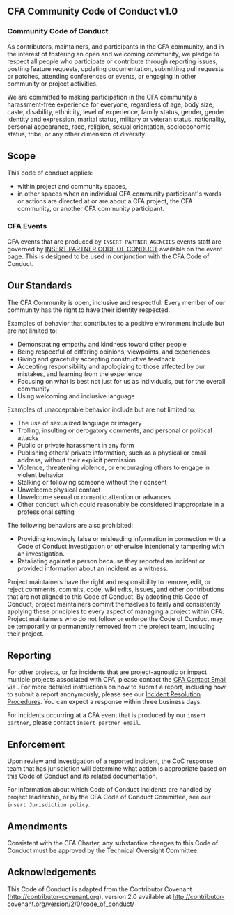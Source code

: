 ## CFA Community Code of Conduct v1.0

### Community Code of Conduct

As contributors, maintainers, and participants in the CFA community, and in the interest of fostering
an open and welcoming community, we pledge to respect all people who participate or contribute
through reporting issues, posting feature requests, updating documentation,
submitting pull requests or patches, attending conferences or events, or engaging in other community or project activities.

We are committed to making participation in the CFA community a harassment-free experience for everyone, regardless of age, body size, caste, disability, ethnicity, level of experience, family status, gender, gender identity and expression, marital status, military or veteran status, nationality, personal appearance, race, religion, sexual orientation, socioeconomic status, tribe, or any other dimension of diversity.

## Scope

This code of conduct applies:
* within project and community spaces,
* in other spaces when an individual CFA community participant's words or actions are directed at or are about a CFA project, the CFA community, or another CFA community participant.

### CFA Events

CFA events that are produced by `INSERT PARTNER AGENCIES` events staff are governed by [INSERT PARTNER CODE OF CONDUCT]() available on the event page. This is designed to be used in conjunction with the CFA Code of Conduct.

## Our Standards

The CFA Community is open, inclusive and respectful. Every member of our community has the right to have their identity respected.

Examples of behavior that contributes to a positive environment include but are not limited to:

* Demonstrating empathy and kindness toward other people
* Being respectful of differing opinions, viewpoints, and experiences
* Giving and gracefully accepting constructive feedback
* Accepting responsibility and apologizing to those affected by our mistakes,
  and learning from the experience
* Focusing on what is best not just for us as individuals, but for the
  overall community
* Using welcoming and inclusive language


Examples of unacceptable behavior include but are not limited to:

* The use of sexualized language or imagery
* Trolling, insulting or derogatory comments, and personal or political attacks
* Public or private harassment in any form
* Publishing others' private information, such as a physical or email
  address, without their explicit permission
* Violence, threatening violence, or encouraging others to engage in violent behavior
* Stalking or following someone without their consent
* Unwelcome physical contact
* Unwelcome sexual or romantic attention or advances
* Other conduct which could reasonably be considered inappropriate in a
  professional setting

The following behaviors are also prohibited:
* Providing knowingly false or misleading information in connection with a Code of Conduct investigation or otherwise intentionally tampering with an investigation.
* Retaliating against a person because they reported an incident or provided information about an incident as a witness.

Project maintainers have the right and responsibility to remove, edit, or reject comments, commits, code, wiki edits, issues, and other contributions that are not aligned to this Code of Conduct.
By adopting this Code of Conduct, project maintainers commit themselves to fairly and consistently applying these principles to every aspect
of managing a project within CFA.
Project maintainers who do not follow or enforce the Code of Conduct may be temporarily or permanently removed from the project team, including their project.

## Reporting

For other projects, or for incidents that are project-agnostic or impact multiple projects associated with CFA, please contact the [CFA Contact Email]() via <cfa-email>. For more detailed instructions on how to submit a report, including how to submit a report anonymously, please see our [Incident Resolution Procedures](https://github.com/theGaryLarson/CFA-Project-Factory/blob/main/project-factory/incident-resolution-procedures.md). You can expect a response within three business days.

For incidents occurring at a CFA event that is produced by our `insert partner`, please contact `insert partner email`.

## Enforcement

Upon review and investigation of a reported incident, the CoC response team that has jurisdiction will determine what action is appropriate based on this Code of Conduct and its related documentation.

For information about which Code of Conduct incidents are handled by project leadership, or by the CFA Code of Conduct Committee, see our `insert Jurisdiction policy`.

## Amendments

Consistent with the CFA Charter, any substantive changes to this Code of Conduct must be approved by the Technical Oversight Committee.

## Acknowledgements

This Code of Conduct is adapted from the Contributor Covenant
(http://contributor-covenant.org), version 2.0 available at
http://contributor-covenant.org/version/2/0/code_of_conduct/